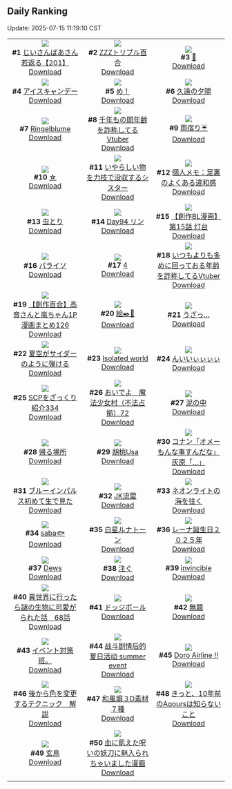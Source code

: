 ## Daily Ranking
Update: 2025-07-15 11:19:10 CST

|      |      |      |
| :----: | :----: | :----: |
| ![](https://i.pixiv.re/c/240x480/img-master/img/2025/07/12/10/36/30/132597836_p0_master1200.jpg)<br>**#1** [じいさんばあさん若返る【201】](https://www.pixiv.net/artworks/132597836)<br>[Download](https://i.pixiv.re/img-original/img/2025/07/12/10/36/30/132597836_p0.jpg) | ![](https://i.pixiv.re/c/240x480/img-master/img/2025/07/12/00/00/08/132584101_p0_master1200.jpg)<br>**#2** [ZZZトリプル百合](https://www.pixiv.net/artworks/132584101)<br>[Download](https://i.pixiv.re/img-original/img/2025/07/12/00/00/08/132584101_p0.png) | ![](https://i.pixiv.re/c/240x480/img-master/img/2025/07/12/13/35/33/132602426_p0_master1200.jpg)<br>**#3** [🥕](https://www.pixiv.net/artworks/132602426)<br>[Download](https://i.pixiv.re/img-original/img/2025/07/12/13/35/33/132602426_p0.jpg) |
| ![](https://i.pixiv.re/c/240x480/img-master/img/2025/07/13/20/30/02/132658158_p0_master1200.jpg)<br>**#4** [アイスキャンデー](https://www.pixiv.net/artworks/132658158)<br>[Download](https://i.pixiv.re/img-original/img/2025/07/13/20/30/02/132658158_p0.png) | ![](https://i.pixiv.re/c/240x480/img-master/img/2025/07/13/20/35/50/132658435_p0_master1200.jpg)<br>**#5** [め！](https://www.pixiv.net/artworks/132658435)<br>[Download](https://i.pixiv.re/img-original/img/2025/07/13/20/35/50/132658435_p0.jpg) | ![](https://i.pixiv.re/c/240x480/img-master/img/2025/07/12/00/00/03/132584060_p0_master1200.jpg)<br>**#6** [久遠の夕陽](https://www.pixiv.net/artworks/132584060)<br>[Download](https://i.pixiv.re/img-original/img/2025/07/12/00/00/03/132584060_p0.png) |
| ![](https://i.pixiv.re/c/240x480/img-master/img/2025/07/12/00/30/01/132585800_p0_master1200.jpg)<br>**#7** [Ringelblume](https://www.pixiv.net/artworks/132585800)<br>[Download](https://i.pixiv.re/img-original/img/2025/07/12/00/30/01/132585800_p0.png) | ![](https://i.pixiv.re/c/240x480/img-master/img/2025/07/12/21/18/14/132617875_p0_master1200.jpg)<br>**#8** [千年もの間年齢を詐称してるVtuber](https://www.pixiv.net/artworks/132617875)<br>[Download](https://i.pixiv.re/img-original/img/2025/07/12/21/18/14/132617875_p0.png) | ![](https://i.pixiv.re/c/240x480/img-master/img/2025/07/13/00/30/52/132627056_p0_master1200.jpg)<br>**#9** [雨宿り☔](https://www.pixiv.net/artworks/132627056)<br>[Download](https://i.pixiv.re/img-original/img/2025/07/13/00/30/52/132627056_p0.jpg) |
| ![](https://i.pixiv.re/c/240x480/img-master/img/2025/07/12/00/00/15/132584165_p0_master1200.jpg)<br>**#10** [☆](https://www.pixiv.net/artworks/132584165)<br>[Download](https://i.pixiv.re/img-original/img/2025/07/12/00/00/15/132584165_p0.png) | ![](https://i.pixiv.re/c/240x480/img-master/img/2025/07/13/18/30/04/132653196_p0_master1200.jpg)<br>**#11** [いやらしい物を力技で没収するシスター](https://www.pixiv.net/artworks/132653196)<br>[Download](https://i.pixiv.re/img-original/img/2025/07/13/18/30/04/132653196_p0.jpg) | ![](https://i.pixiv.re/c/240x480/img-master/img/2025/07/12/06/00/05/132592468_p0_master1200.jpg)<br>**#12** [個人メモ：足裏のよくある違和感](https://www.pixiv.net/artworks/132592468)<br>[Download](https://i.pixiv.re/img-original/img/2025/07/12/06/00/05/132592468_p0.jpg) |
| ![](https://i.pixiv.re/c/240x480/img-master/img/2025/07/13/14/00/47/132644816_p0_master1200.jpg)<br>**#13** [虫とり](https://www.pixiv.net/artworks/132644816)<br>[Download](https://i.pixiv.re/img-original/img/2025/07/13/14/00/47/132644816_p0.jpg) | ![](https://i.pixiv.re/c/240x480/img-master/img/2025/07/12/00/00/04/132584064_p0_master1200.jpg)<br>**#14** [Day94 リン](https://www.pixiv.net/artworks/132584064)<br>[Download](https://i.pixiv.re/img-original/img/2025/07/12/00/00/04/132584064_p0.jpg) | ![](https://i.pixiv.re/c/240x480/img-master/img/2025/07/12/08/30/30/132595195_p0_master1200.jpg)<br>**#15** [【創作BL漫画】第15話 灯台](https://www.pixiv.net/artworks/132595195)<br>[Download](https://i.pixiv.re/img-original/img/2025/07/12/08/30/30/132595195_p0.jpg) |
| ![](https://i.pixiv.re/c/240x480/img-master/img/2025/07/12/00/00/12/132584136_p0_master1200.jpg)<br>**#16** [パライソ](https://www.pixiv.net/artworks/132584136)<br>[Download](https://i.pixiv.re/img-original/img/2025/07/12/00/00/12/132584136_p0.jpg) | ![](https://i.pixiv.re/c/240x480/img-master/img/2025/07/12/18/44/52/132611548_p0_master1200.jpg)<br>**#17** [4](https://www.pixiv.net/artworks/132611548)<br>[Download](https://i.pixiv.re/img-original/img/2025/07/12/18/44/52/132611548_p0.jpg) | ![](https://i.pixiv.re/c/240x480/img-master/img/2025/07/13/21/02/46/132659887_p0_master1200.jpg)<br>**#18** [いつもよりも多めに回っておる年齢を詐称してるVtuber](https://www.pixiv.net/artworks/132659887)<br>[Download](https://i.pixiv.re/img-original/img/2025/07/13/21/02/46/132659887_p0.png) |
| ![](https://i.pixiv.re/c/240x480/img-master/img/2025/07/12/00/01/15/132584438_p0_master1200.jpg)<br>**#19** [【創作百合】高音さんと嵐ちゃん1P漫画まとめ126](https://www.pixiv.net/artworks/132584438)<br>[Download](https://i.pixiv.re/img-original/img/2025/07/12/00/01/15/132584438_p0.jpg) | ![](https://i.pixiv.re/c/240x480/img-master/img/2025/07/12/21/00/36/132617060_p0_master1200.jpg)<br>**#20** [絵✒️🧣](https://www.pixiv.net/artworks/132617060)<br>[Download](https://i.pixiv.re/img-original/img/2025/07/12/21/00/36/132617060_p0.png) | ![](https://i.pixiv.re/c/240x480/img-master/img/2025/07/13/00/00/26/132625302_p0_master1200.jpg)<br>**#21** [うざっ…](https://www.pixiv.net/artworks/132625302)<br>[Download](https://i.pixiv.re/img-original/img/2025/07/13/00/00/26/132625302_p0.png) |
| ![](https://i.pixiv.re/c/240x480/img-master/img/2025/07/12/20/43/42/132616260_p0_master1200.jpg)<br>**#22** [夏空がサイダーのように弾ける](https://www.pixiv.net/artworks/132616260)<br>[Download](https://i.pixiv.re/img-original/img/2025/07/12/20/43/42/132616260_p0.jpg) | ![](https://i.pixiv.re/c/240x480/img-master/img/2025/07/12/00/00/16/132584174_p0_master1200.jpg)<br>**#23** [Isolated world](https://www.pixiv.net/artworks/132584174)<br>[Download](https://i.pixiv.re/img-original/img/2025/07/12/00/00/16/132584174_p0.jpg) | ![](https://i.pixiv.re/c/240x480/img-master/img/2025/07/12/11/42/59/132599341_p0_master1200.jpg)<br>**#24** [んいいぃぃぃぃ](https://www.pixiv.net/artworks/132599341)<br>[Download](https://i.pixiv.re/img-original/img/2025/07/12/11/42/59/132599341_p0.png) |
| ![](https://i.pixiv.re/c/240x480/img-master/img/2025/07/12/21/00/38/132617065_p0_master1200.jpg)<br>**#25** [SCPをざっくり紹介334](https://www.pixiv.net/artworks/132617065)<br>[Download](https://i.pixiv.re/img-original/img/2025/07/12/21/00/38/132617065_p0.jpg) | ![](https://i.pixiv.re/c/240x480/img-master/img/2025/07/13/13/11/40/132643459_p0_master1200.jpg)<br>**#26** [おいでよ　魔法少女村（不法占拠）72](https://www.pixiv.net/artworks/132643459)<br>[Download](https://i.pixiv.re/img-original/img/2025/07/13/13/11/40/132643459_p0.png) | ![](https://i.pixiv.re/c/240x480/img-master/img/2025/07/12/00/00/12/132584142_p0_master1200.jpg)<br>**#27** [泥の中](https://www.pixiv.net/artworks/132584142)<br>[Download](https://i.pixiv.re/img-original/img/2025/07/12/00/00/12/132584142_p0.jpg) |
| ![](https://i.pixiv.re/c/240x480/img-master/img/2025/07/13/18/36/09/132653451_p0_master1200.jpg)<br>**#28** [帰る場所](https://www.pixiv.net/artworks/132653451)<br>[Download](https://i.pixiv.re/img-original/img/2025/07/13/18/36/09/132653451_p0.jpg) | ![](https://i.pixiv.re/c/240x480/img-master/img/2025/07/13/00/00/20/132625261_p0_master1200.jpg)<br>**#29** [胡桃Usa](https://www.pixiv.net/artworks/132625261)<br>[Download](https://i.pixiv.re/img-original/img/2025/07/13/00/00/20/132625261_p0.png) | ![](https://i.pixiv.re/c/240x480/img-master/img/2025/07/12/18/33/07/132611167_p0_master1200.jpg)<br>**#30** [コナン「オメーもんな事すんだな」灰原「…」](https://www.pixiv.net/artworks/132611167)<br>[Download](https://i.pixiv.re/img-original/img/2025/07/12/18/33/07/132611167_p0.jpg) |
| ![](https://i.pixiv.re/c/240x480/img-master/img/2025/07/13/16/51/46/132649581_p0_master1200.jpg)<br>**#31** [ブルーインパルス初めて生で見た](https://www.pixiv.net/artworks/132649581)<br>[Download](https://i.pixiv.re/img-original/img/2025/07/13/16/51/46/132649581_p0.jpg) | ![](https://i.pixiv.re/c/240x480/img-master/img/2025/07/13/00/00/16/132625213_p0_master1200.jpg)<br>**#32** [JK流萤](https://www.pixiv.net/artworks/132625213)<br>[Download](https://i.pixiv.re/img-original/img/2025/07/13/00/00/16/132625213_p0.jpg) | ![](https://i.pixiv.re/c/240x480/img-master/img/2025/07/13/14/12/36/132645102_p0_master1200.jpg)<br>**#33** [ネオンライトの海を往く](https://www.pixiv.net/artworks/132645102)<br>[Download](https://i.pixiv.re/img-original/img/2025/07/13/14/12/36/132645102_p0.jpg) |
| ![](https://i.pixiv.re/c/240x480/img-master/img/2025/07/12/15/32/35/132605493_p0_master1200.jpg)<br>**#34** [saba🐟](https://www.pixiv.net/artworks/132605493)<br>[Download](https://i.pixiv.re/img-original/img/2025/07/12/15/32/35/132605493_p0.png) | ![](https://i.pixiv.re/c/240x480/img-master/img/2025/07/12/17/58/40/132609722_p0_master1200.jpg)<br>**#35** [白星ルナトーン](https://www.pixiv.net/artworks/132609722)<br>[Download](https://i.pixiv.re/img-original/img/2025/07/12/17/58/40/132609722_p0.jpg) | ![](https://i.pixiv.re/c/240x480/img-master/img/2025/07/12/21/45/11/132618988_p0_master1200.jpg)<br>**#36** [レーナ誕生日２０２５年](https://www.pixiv.net/artworks/132618988)<br>[Download](https://i.pixiv.re/img-original/img/2025/07/12/21/45/11/132618988_p0.png) |
| ![](https://i.pixiv.re/c/240x480/img-master/img/2025/07/13/02/34/03/132628855_p0_master1200.jpg)<br>**#37** [Dews](https://www.pixiv.net/artworks/132628855)<br>[Download](https://i.pixiv.re/img-original/img/2025/07/13/02/34/03/132628855_p0.png) | ![](https://i.pixiv.re/c/240x480/img-master/img/2025/07/12/00/00/07/132584088_p0_master1200.jpg)<br>**#38** [注ぐ](https://www.pixiv.net/artworks/132584088)<br>[Download](https://i.pixiv.re/img-original/img/2025/07/12/00/00/07/132584088_p0.jpg) | ![](https://i.pixiv.re/c/240x480/img-master/img/2025/07/12/18/37/07/132611293_p0_master1200.jpg)<br>**#39** [invincible](https://www.pixiv.net/artworks/132611293)<br>[Download](https://i.pixiv.re/img-original/img/2025/07/12/18/37/07/132611293_p0.png) |
| ![](https://i.pixiv.re/c/240x480/img-master/img/2025/07/13/00/01/22/132625536_p0_master1200.jpg)<br>**#40** [異世界に行ったら謎の生物に可愛がられた話　68話](https://www.pixiv.net/artworks/132625536)<br>[Download](https://i.pixiv.re/img-original/img/2025/07/13/00/01/22/132625536_p0.jpg) | ![](https://i.pixiv.re/c/240x480/img-master/img/2025/07/13/00/00/18/132625239_p0_master1200.jpg)<br>**#41** [ドッジボール](https://www.pixiv.net/artworks/132625239)<br>[Download](https://i.pixiv.re/img-original/img/2025/07/13/00/00/18/132625239_p0.jpg) | ![](https://i.pixiv.re/c/240x480/img-master/img/2025/07/12/18/04/07/132610220_p0_master1200.jpg)<br>**#42** [無題](https://www.pixiv.net/artworks/132610220)<br>[Download](https://i.pixiv.re/img-original/img/2025/07/12/18/04/07/132610220_p0.png) |
| ![](https://i.pixiv.re/c/240x480/img-master/img/2025/07/13/14/34/36/132645692_p0_master1200.jpg)<br>**#43** [イベント対策班。](https://www.pixiv.net/artworks/132645692)<br>[Download](https://i.pixiv.re/img-original/img/2025/07/13/14/34/36/132645692_p0.jpg) | ![](https://i.pixiv.re/c/240x480/img-master/img/2025/07/12/11/51/09/132599549_p0_master1200.jpg)<br>**#44** [战斗剧情后的夏日活动 summer event](https://www.pixiv.net/artworks/132599549)<br>[Download](https://i.pixiv.re/img-original/img/2025/07/12/11/51/09/132599549_p0.jpg) | ![](https://i.pixiv.re/c/240x480/img-master/img/2025/07/13/16/11/39/132647736_p0_master1200.jpg)<br>**#45** [Doro Airline !!](https://www.pixiv.net/artworks/132647736)<br>[Download](https://i.pixiv.re/img-original/img/2025/07/13/16/11/39/132647736_p0.jpg) |
| ![](https://i.pixiv.re/c/240x480/img-master/img/2025/07/12/19/30/15/132613254_p0_master1200.jpg)<br>**#46** [後から色を変更するテクニック　解説](https://www.pixiv.net/artworks/132613254)<br>[Download](https://i.pixiv.re/img-original/img/2025/07/12/19/30/15/132613254_p0.jpg) | ![](https://i.pixiv.re/c/240x480/img-master/img/2025/07/13/06/00/18/132634010_p0_master1200.jpg)<br>**#47** [和風塀３D素材７種](https://www.pixiv.net/artworks/132634010)<br>[Download](https://i.pixiv.re/img-original/img/2025/07/13/06/00/18/132634010_p0.jpg) | ![](https://i.pixiv.re/c/240x480/img-master/img/2025/07/12/00/21/08/132585472_p0_master1200.jpg)<br>**#48** [きっと、10年前のAqoursは知らないこと](https://www.pixiv.net/artworks/132585472)<br>[Download](https://i.pixiv.re/img-original/img/2025/07/12/00/21/08/132585472_p0.jpg) |
| ![](https://i.pixiv.re/c/240x480/img-master/img/2025/07/12/00/43/12/132586326_p0_master1200.jpg)<br>**#49** [玄鳥](https://www.pixiv.net/artworks/132586326)<br>[Download](https://i.pixiv.re/img-original/img/2025/07/12/00/43/12/132586326_p0.jpg) | ![](https://i.pixiv.re/c/240x480/img-master/img/2025/07/12/23/26/21/132623595_p0_master1200.jpg)<br>**#50** [血に飢えた呪いの妖刀に魅入られちゃいました漫画](https://www.pixiv.net/artworks/132623595)<br>[Download](https://i.pixiv.re/img-original/img/2025/07/12/23/26/21/132623595_p0.png) |
|      |

